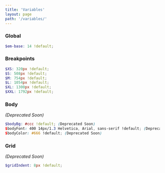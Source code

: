 ```yaml
---
title: 'Variables'
layout: page
path: '/variables/'
---
```


### Global

```scss
$em-base: 14 !default;
```

### Breakpoints

```scss
$XS: 320px !default;
$S: 508px !default;
$M: 754px !default;
$L: 1054px !default;
$XL: 1300px !default;
$XXL: 1792px !default;
```

### Body
_(Deprecated Soon)_

```scss
$bodyBg: #ccc !default; (Deprecated Soon)
$bodyFont: 400 14px/1.3 Helvetica, Arial, sans-serif !default; (Deprecated Soon)
$bodyColor: #666 !default; (Deprecated Soon)
```

### Grid
_(Deprecated Soon)_

```scss
$gridIndent: 8px !default;
```

